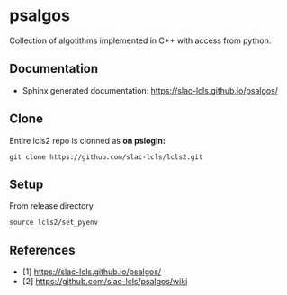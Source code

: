 # psalgos
Collection of algotithms implemented in C++ with access from python.

## Documentation
- Sphinx generated documentation: https://slac-lcls.github.io/psalgos/

## Clone
Entire lcls2 repo is clonned as
**on pslogin:**
```
git clone https://github.com/slac-lcls/lcls2.git
```

## Setup
From release directory
```
source lcls2/set_pyenv

```
## References
- [1] https://slac-lcls.github.io/psalgos/
- [2] https://github.com/slac-lcls/psalgos/wiki

